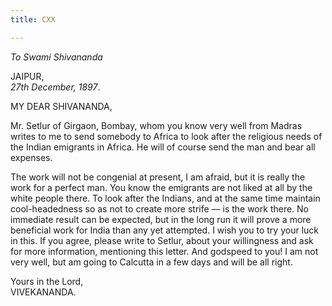```yaml
---
title: CXX

---
```





  

  


*To Swami Shivananda*

JAIPUR,  
*27th December, 1897*.

MY DEAR SHIVANANDA,

Mr. Setlur of Girgaon, Bombay, whom you know very well from Madras
writes to me to send somebody to Africa to look after the religious
needs of the Indian emigrants in Africa. He will of course send the man
and bear all expenses.

The work will not be congenial at present, I am afraid, but it is really
the work for a perfect man. You know the emigrants are not liked at all
by the white people there. To look after the Indians, and at the same
time maintain cool-headedness so as not to create more strife — is the
work there. No immediate result can be expected, but in the long run it
will prove a more beneficial work for India than any yet attempted. I
wish you to try your luck in this. If you agree, please write to Setlur,
about your willingness and ask for more information, mentioning this
letter. And godspeed to you! I am not very well, but am going to
Calcutta in a few days and will be all right.

Yours in the Lord,  
VIVEKANANDA.


